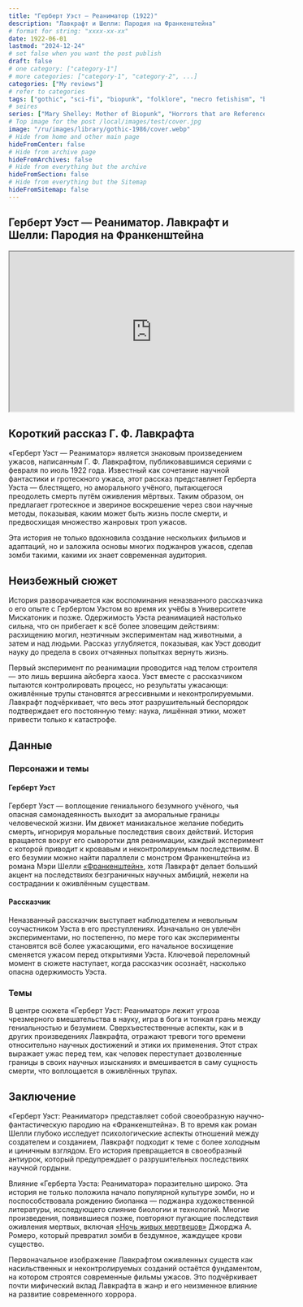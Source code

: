 ```yaml
---
title: "Герберт Уэст — Реаниматор (1922)"
description: "Лавкрафт и Шелли: Пародия на Франкенштейна"
# format for string: "xxxx-xx-xx"
date: 1922-06-01
lastmod: "2024-12-24"
# set false when you want the post publish
draft: false
# one category: ["category-1"]
# more categories: ["category-1", "category-2", ...]
categories: ["My reviews"]
# refer to categories
tags: ["gothic", "sci-fi", "biopunk", "folklore", "necro fetishism", "biohazard", "zombie", "mary shelley", "lovecraft"]
# seires
series: ["Mary Shelley: Mother of Biopunk", "Horrors that are Referenced"]
# Top image for the post /local/images/test/cover.jpg
image: "/ru/images/library/gothic-1986/cover.webp"
# Hide from home and other main page
hideFromCenter: false
# Hide from archive page
hideFromArchives: false
# Hide from everything but the archive
hideFromSection: false
# Hide from everything but the Sitemap
hideFromSitemap: false
---
```

## Герберт Уэст — Реаниматор. Лавкрафт и Шелли: Пародия на Франкенштейна

<div class="t_center castration cover p_relative atcScreen">
	<iframe width="560" height="315" src="https://www.youtube.com/embed/wKA8PSA_mME?si=xQsRlEV_bLzv3Ddh" title="YouTube video player" allow="accelerometer; autoplay; clipboard-write; encrypted-media; gyroscope; picture-in-picture; web-share" referrerpolicy="strict-origin-when-cross-origin" allowfullscreen></iframe>
</div>

## Короткий рассказ Г. Ф. Лавкрафта

«Герберт Уэст — Реаниматор» является знаковым произведением ужасов, написанным Г. Ф. Лавкрафтом, публиковавшимся сериями с февраля по июль 1922 года. Известный как сочетание научной фантастики и гротескного ужаса, этот рассказ представляет Герберта Уэста — блестящего, но аморального учёного, пытающегося преодолеть смерть путём оживления мёртвых. Таким образом, он предлагает гротескное и звериное воскрешение через свои научные методы, показывая, каким может быть жизнь после смерти, и предвосхищая множество жанровых троп ужасов.

Эта история не только вдохновила создание нескольких фильмов и адаптаций, но и заложила основы многих поджанров ужасов, сделав зомби такими, какими их знает современная аудитория.

## Неизбежный сюжет

История разворачивается как воспоминания неназванного рассказчика о его опыте с Гербертом Уэстом во время их учёбы в Университете Мискатоник и позже. Одержимость Уэста реанимацией настолько сильна, что он прибегает к всё более зловещим действиям: расхищению могил, неэтичным экспериментам над животными, а затем и над людьми. Рассказ углубляется, показывая, как Уэст доводит науку до предела в своих отчаянных попытках вернуть жизнь.

Первый эксперимент по реанимации проводится над телом строителя — это лишь вершина айсберга хаоса. Уэст вместе с рассказчиком пытаются контролировать процесс, но результаты ужасающи: оживлённые трупы становятся агрессивными и неконтролируемыми. Лавкрафт подчёркивает, что весь этот разрушительный беспорядок подтверждает его постоянную тему: наука, лишённая этики, может привести только к катастрофе.

## Данные

### Персонажи и темы

#### Герберт Уэст

Герберт Уэст — воплощение гениального безумного учёного, чья опасная самонадеянность выходит за аморальные границы человеческой жизни. Им движет маниакальное желание победить смерть, игнорируя моральные последствия своих действий. История вращается вокруг его сыворотки для реанимации, каждый эксперимент с которой приводит к кровавым и неконтролируемым последствиям. В его безумии можно найти параллели с монстром Франкенштейна из романа Мэри Шелли <a href="/ru/library/frankenstein-1818/" target="_blank">«Франкенштейн»</a>, хотя Лавкрафт делает больший акцент на последствиях безграничных научных амбиций, нежели на сострадании к оживлённым существам.

#### Рассказчик

Неназванный рассказчик выступает наблюдателем и невольным соучастником Уэста в его преступлениях. Изначально он увлечён экспериментами, но постепенно, по мере того как эксперименты становятся всё более ужасающими, его начальное восхищение сменяется ужасом перед открытиями Уэста. Ключевой переломный момент в сюжете наступает, когда рассказчик осознаёт, насколько опасна одержимость Уэста.

### Темы

В центре сюжета «Герберт Уэст: Реаниматор» лежит угроза чрезмерного вмешательства в науку, игра в бога и тонкая грань между гениальностью и безумием. Сверхъестественные аспекты, как и в других произведениях Лавкрафта, отражают тревоги того времени относительно научных достижений и этики их применения. Этот страх выражает ужас перед тем, как человек переступает дозволенные границы в своих научных изысканиях и вмешивается в саму сущность смерти, что воплощается в оживлённых трупах.

## Заключение

«Герберт Уэст: Реаниматор» представляет собой своеобразную научно-фантастическую пародию на «Франкенштейна». В то время как роман Шелли глубоко исследует психологические аспекты отношений между создателем и созданием, Лавкрафт подходит к теме с более холодным и циничным взглядом. Его история превращается в своеобразный антиурок, который предупреждает о разрушительных последствиях научной гордыни.

Влияние «Герберта Уэста: Реаниматора» поразительно широко. Эта история не только положила начало популярной культуре зомби, но и поспособствовала рождению биопанка — поджанра художественной литературы, исследующего слияние биологии и технологий. Многие произведения, появившиеся позже, повторяют пугающие последствия оживления мертвых, включая <a href="/ru/library/night-of-the-living-dead-1968/" target="_blank">«Ночь живых мертвецов»</a> Джорджа А. Ромеро, который превратил зомби в бездумное, жаждущее крови существо.

Первоначальное изображение Лавкрафтом оживленных существ как насильственных и неконтролируемых созданий остаётся фундаментом, на котором строятся современные фильмы ужасов. Это подчёркивает почти мифический вклад Лавкрафта в жанр и его неизменное влияние на развитие современного хоррора.